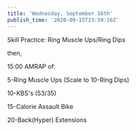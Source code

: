 ```yaml
---
title: 'Wednesday, September 16th'
publish_time: '2020-09-15T23:59:16Z'
---
```


Skill Practice: Ring Muscle Ups/Ring Dips

then,

15:00 AMRAP of:

5-Ring Muscle Ups (Scale to 10-Ring Dips)

10-KBS's (53/35)

15-Calorie Assault Bike

20-Back(Hyper) Extensions

 
